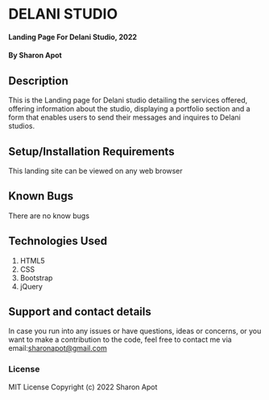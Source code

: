 # DELANI STUDIO

#### Landing Page For Delani Studio, 2022

#### By **Sharon Apot**

## Description

This is the Landing page for Delani studio detailing the services offered, offering information about the studio, displaying a portfolio section and a form that enables users to send their messages and inquires to Delani studios.

## Setup/Installation Requirements

This landing site can be viewed on any web browser

## Known Bugs

There are no know bugs

## Technologies Used

1. HTML5
2. CSS
3. Bootstrap
4. jQuery

## Support and contact details
In case you run into any issues or have questions, ideas or concerns, or you want to make a contribution to the code, feel free to contact me via email:sharonapot@gmail.com

### License
MIT License Copyright (c) 2022 Sharon Apot
